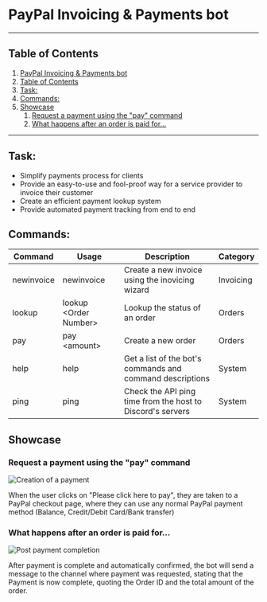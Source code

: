# PayPal Invoicing & Payments bot
---

## Table of Contents
1. [PayPal Invoicing & Payments bot](#h1-idpaypal-invoicing--payments-bot-1179paypal-invoicing--payments-both1)
2. [Table of Contents](#table-of-contents)
3. [Task:](#task)
4. [Commands:](#commands)
5. [Showcase](#showcase)
   1. [Request a payment using the "pay" command](#request-a-payment-using-the-pay-command)
   2. [What happens after an order is paid for...](#what-happens-after-an-order-is-paid-for)

---

## Task:
* Simplify payments process for clients
* Provide an easy-to-use and fool-proof way for a service provider to invoice their customer
* Create an efficient payment lookup system
* Provide automated payment tracking from end to end

## Commands:
| Command | Usage | Description | Category |
|---|---|---|---|
| newinvoice | newinvoice | Create a new invoice using the inovicing wizard | Invoicing |
| lookup | lookup \<Order Number\> | Lookup the status of an order  | Orders
| pay | pay \<amount> | Create a new order | Orders |
| help | help | Get a list of the bot's commands and command descriptions | System
| ping | ping | Check the API ping time from the host to Discord's servers | System

## Showcase
### Request a payment using the "pay" command
![Creation of a payment](https://waitrose.wtf/lIHvWPJt.gif)

When the user clicks on "Please click here to pay", they are taken to a PayPal checkout page, where they can use any normal PayPal payment method (Balance, Credit/Debit Card/Bank transfer)

### What happens after an order is paid for...
![Post payment completion](https://waitrose.wtf/E0R4rjo7.png)

After payment is complete and automatically confirmed, the bot will send a message to the channel where payment was requested, stating that the Payment is now complete, quoting the Order ID and the total amount of the order.
